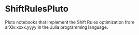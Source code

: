 # ShiftRulesPluto
Pluto notebooks that implement the Shift Rules optimization from arXiv:xxxx.yyyy in the Julia programming language.
